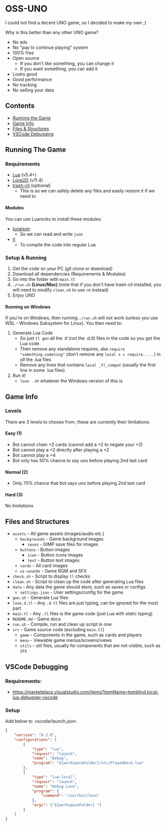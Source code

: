 # OSS-UNO

I could not find a decent UNO game, so I decided to make my own ;)

Why is this better than any other UNO game?

- No ads
- No "pay to continue playing" system
- 100% free
- Open source
  - If you don't like something, you can change it
  - If you want something, you can add it
- Looks good
- Good performance
- No tracking
- No selling your data

## Contents

- [Running the Game](#running-the-game)
- [Game Info](#game-info)
- [Files & Structures](#files-and-structures)
- [VSCode Debugging](#vscode-debugging)

## Running The Game

### Requirements

- [Lua](https://www.lua.org) (v5.4+)
- [Love2D](https://love2d.org) (v11.4)
- [trash-cli](https://github.com/andreafrancia/trash-cli) (optional)
  - This is so we can safely delete any files and easily restore it if we need to

#### Modules

You can use Luarocks to install these modules.

- [lunajson](https://luarocks.org/modules/grafi/lunajson)
  - So we can read and write `json`
- [tl](https://github.com/teal-language/tl)
  - To compile the code into regular Lua

### Setup & Running

1. Get the code on your PC (git clone or download)
1. Download all dependencies (Requirements & Modules)
1. Go into the folder with `main.tl`
1. `./run.sh` **(Linux/Mac)** (note that if you don't have trash-cli installed, you will need to modify `clean.sh` to use `rm` instead)
1. Enjoy UNO

#### Running on Windows

If you're on Windows, then running `./run.sh` will not work (unless you use WSL - Windows Subsystem for Linux). You then need to:

1. Generate Lua Code
   - So just `tl gen` all the .tl (not the .d.tl) files in the code so you get the Lua code
   - Then remove any standalone requires, aka `require "something.someting"` (don't remove any `local x = require.....`) in _all_ the .lua files
   - Remove any lines that contains `local _tl_compat` (usually the first line in some .lua files)
1. Run it!
   - `love .` or whatever the Windows version of this is

## Game Info

### Levels

There are 3 levels to choose from, these are currently their limitations:

#### Easy (1)

- Bot cannot chain +2 cards (cannot add a +2 to negate your +2)
- Bot cannot play a +2 directly after playing a +2
- Bot cannot play a +4
- Bot only has 50% chance to say uno before playing 2nd last card

#### Normal (2)

- Only 70% chance that bot says uno before playing 2nd last card

#### Hard (3)

No limitations

## Files and Structures

- `assets` - All game assets (images/audio etc.)
  - `backgrounds` - Game background images
    - `saves` - GIMP save files for images
  - `buttons` - Button images
    - `icon` - Button icons images
    - `text` - Button text images
  - `cards` - All card images
  - `ui-sounds` - Game BGM and SFX
- `check.sh` - Script to display `tl` checks
- `clean.sh` - Script to clean up the code after generating Lua files
- `data` - Any data the game should store, such as saves or configs
  - `settings.json` - User settings/config for the game
- `gen.sh` - Generate Lua files
- `love.d.tl` - Any `.d.tl` files are just typing, can be ignored for the most part
- `main.tl` - Any `.tl` files is the game code (just Lua with static typing)
- `README.md` - Game docs
- `run.sh` - Compile, run and clean up script in one
- `src` - Game source code (excluding `main.tl`)
  - `game` - Components in the game, such as cards and players
  - `menu` - Viewable game menus/screens/views
  - `utils` - util files, usually for components that are not visible, such as `SFX`

## VSCode Debugging

### Requirements:

- https://marketplace.visualstudio.com/items?itemName=tomblind.local-lua-debugger-vscode

### Setup

Add below to .vscode/launch.json:

```json
{
	"version": "0.2.0",
	"configurations": [
		{
			"type": "lua",
			"request": "launch",
			"name": "Debug",
			"program": "${workspaceFolder}/src/PlayedDeck.lua"
		},
		{
			"type": "lua-local",
			"request": "launch",
			"name": "Debug Love",
			"program": {
				"command": "/usr/bin/love"
			},
			"args": ["${workspaceFolder} "]
		}
	]
}
```
